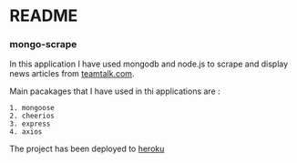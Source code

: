 # README

### mongo-scrape

In this application I have used mongodb and node.js to scrape and display news articles from [teamtalk.com](www.teamtalk.com).

Main pacakages that I have used in thi applications are :

	1. mongoose
	2. cheerios
	3. express
	4. axios


The project has been deployed to [heroku](https://sheltered-badlands-66424.herokuapp.com/)
